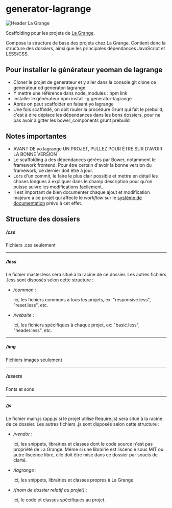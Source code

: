 generator-lagrange
==================
![Header La Grange](http://clients.la-grange.ca/grange/grange_header.jpg "Header La Grange")

Scaffolding pour les projets de [La Grange](http://la-grange.ca "La Grange").

Compose la structure de base des projets chez La Grange. Contient donc la structure
des dossiers, ainsi que les principales dépendances JavaScript et LESS/CSS.

Pour installer le générateur yeoman de lagrange
-----------------------------------------------
* Cloner le projet de generateur et y aller dans la console 
	git clone ce generateur
	cd generator-lagrange
* Y mettre une référence dans node_modules :
	npm link
* Installer le générateur
	npm install -g generator-lagrange
* Après on peut scaffolder en faisant
	yo lagrange
* Une fois scaffoldé, on doit rouler la procédure Grunt qui fait le prebuild, c'est à dire déplace les dépendances dans les bons dossiers, pour ne pas avoir à gitter les bower_components
	grunt prebuild


Notes importantes
-----------------
* AVANT DE yo lagrange UN PROJET, PULLEZ POUR ÊTRE SUR D'AVOIR LA BONNE VERSION
* Le scaffolding a des dépendances gérées par Bower, notamment le framework frontend. Pour être certain d'avoir la bonne version du framework, ce dernier doit être à jour.
* Lors d'un commit, le faire le plus clair possible et mettre en détail les choses longues à expliquer dans le champ description pour qu'on puisse suivre les modifications facilement.
* Il est important de bien documenter chaque ajout et modification majeure à ce projet qui affecte le _workflow_ sur le [système de documentation](http://workflow.grange "Documentation workflow") prévu à cet effet.

Structure des dossiers
----------------------
##### /css
Fichiers .css seulement

***
##### /less
Le fichier master.less sera situé à la racine de ce dossier. Les autres fichiers .less sont disposés selon cette structure :

* _/common_ :

	Ici, les fichiers communs à tous les projets, ex: "responsive.less", "reset.less", etc.

* _/website_ :

	Ici, les fichiers spécifiques à chaque projet, ex: "basic.less", "header.less", etc.

***
##### /img
Fichiers images seulement

***
##### /assets
Fonts et sons

***
##### /js
Le fichier main.js (app.js si le projet utilise Require.js) sera situé à la racine de ce dossier. Les autres fichiers .js sont disposés selon cette structure :

* _/vendor_ :

	Ici, les snippets, librairies et classes dont le code source n'est pas propriété de La Grange. Même si une librairie est liscencié sous MIT ou autre liscence libre, elle doit être mise dans ce dossier par soucis de clarté.

* _/lagrange_ :

	Ici, les snippets, librairies et classes propres à La Grange.

* _/[nom de dossier relatif au projet]_ :

	Ici, le code et classes spécifiques au projet. 
